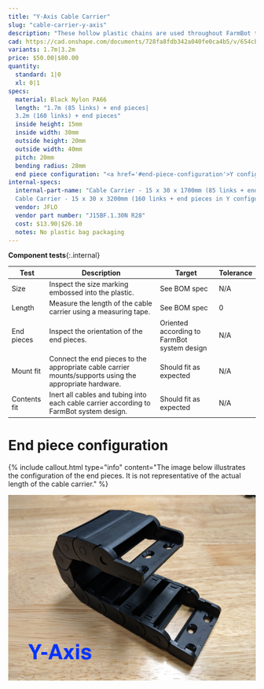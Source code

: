 ```yaml
---
title: "Y-Axis Cable Carrier"
slug: "cable-carrier-y-axis"
description: "These hollow plastic chains are used throughout FarmBot to manage cables and tubing along each of the three axes."
cad: https://cad.onshape.com/documents/728fa8fdb342a040fe0ca4b5/v/654cb04fafc6eede48f8c04d/e/ff3f4743e9a7eddf0a3cd0cd
variants: 1.7m|3.2m
price: $50.00|$80.00
quantity:
  standard: 1|0
  xl: 0|1
specs:
  material: Black Nylon PA66
  length: "1.7m (85 links) + end pieces|
  3.2m (160 links) + end pieces"
  inside height: 15mm
  inside width: 30mm
  outside height: 20mm
  outside width: 40mm
  pitch: 20mm
  bending radius: 28mm
  end piece configuration: "<a href='#end-piece-configuration'>Y configuration</a>"
internal-specs:
  internal-part-name: "Cable Carrier - 15 x 30 x 1700mm (85 links + end pieces in Y configuration)|
  Cable Carrier - 15 x 30 x 3200mm (160 links + end pieces in Y configuration)"
  vendor: JFLO
  vendor part number: "J15BF.1.30N R28"
  cost: $13.90|$26.10
  notes: No plastic bag packaging
---
```


**Component tests**{:.internal}

|Test         |Description  |Target       |Tolerance    |
|-------------|-------------|-------------|-------------|
|Size         |Inspect the size marking embossed into the plastic.|See BOM spec|N/A
|Length       |Measure the length of the cable carrier using a measuring tape.|See BOM spec|0
|End pieces   |Inspect the orientation of the end pieces.|Oriented according to FarmBot system design|N/A
|Mount fit    |Connect the end pieces to the appropriate cable carrier mounts/supports using the appropriate hardware.|Should fit as expected|N/A
|Contents fit |Inert all cables and tubing into each cable carrier according to FarmBot system design.|Should fit as expected|N/A

# End piece configuration

{%
include callout.html
type="info"
content="The image below illustrates the configuration of the end pieces. It is not representative of the actual length of the cable carrier."
%}

![End pieces configuration - Y](_images/cable_carrier_end_piece_configuration_y.jpg)
